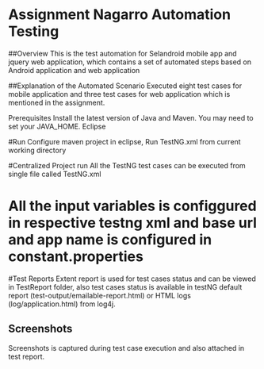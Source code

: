 # Assignment Nagarro Automation Testing

##Overview
This is the test automation for Selandroid mobile app and jquery web application, which contains a set of automated steps based on Android application and web application

##Explanation of the Automated Scenario
Executed eight test cases for mobile application and three test cases for web application which is mentioned in the assignment.

Prerequisites
Install the latest version of Java and Maven.
You may need to set your JAVA_HOME.
Eclipse

#Run
Configure maven project in eclipse, Run TestNG.xml from current working directory

#Centralized Project run
All the TestNG test cases can be executed from single file called TestNG.xml

# All the input variables is configgured in respective testng xml and base url and app name is configured in constant.properties

#Test Reports 
Extent report is used for test cases status and can be viewed in TestReport folder, also test cases status is available in testNG default report (test-output/emailable-report.html) or HTML logs (log/application.html) from log4j. 

## Screenshots
Screenshots is captured during test case execution and also attached in test report.